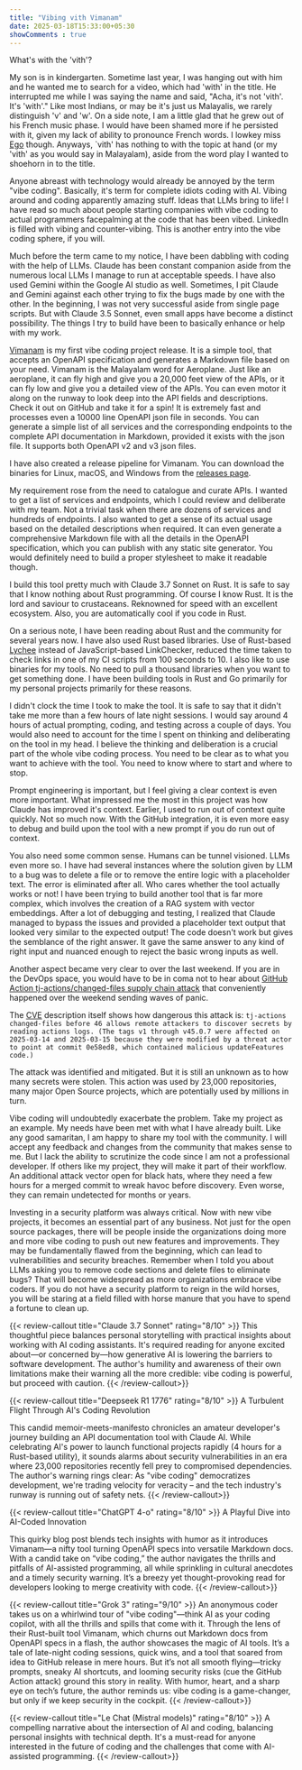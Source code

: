```yaml
---
title: "Vibing vith Vimanam"
date: 2025-03-18T15:33:00+05:30
showComments : true
---
```


What's with the 'vith'?

My son is in kindergarten. Sometime last year, I was hanging out with him and he wanted me to search for a video, which had 'with' in the title. He interrupted me while I was saying the name and said, "Acha, it's not 'vith'. It's 'with'." Like most Indians, or may be it's just us Malayalis, we rarely distinguish 'v' and 'w'. On a side note, I am a little glad that he grew out of his French music phase. I would have been shamed more if he persisted with it, given my lack of ability to pronounce French words. I lowkey miss [Ego](https://www.youtube.com/watch?v=iOxzG3jjFkY) though. Anyways, `vith' has nothing to with the topic at hand (or my 'vith' as you would say in Malayalam), aside from the word play I wanted to shoehorn in to the title.

Anyone abreast with technology would already be annoyed by the term "vibe coding". Basically, it's term for complete idiots coding with AI. Vibing around and coding apparently amazing stuff. Ideas that LLMs bring to life! I have read so much about people starting companies with vibe coding to actual programmers facepalming at the code that has been vibed. LinkedIn is filled with vibing and counter-vibing. This is another entry into the vibe coding sphere, if you will.

Much before the term came to my notice, I have been dabbling with coding with the help of LLMs. Claude has been constant companion aside from the numerous local LLMs I manage to run at acceptable speeds. I have also used Gemini within the Google AI studio as well. Sometimes, I pit Claude and Gemini against each other trying to fix the bugs made by one with the other. In the beginning, I was not very successful aside from single page scripts. But with Claude 3.5 Sonnet, even small apps have become a distinct possibility. The things I try to build have been to basically enhance or help with my work.

[Vimanam](https://github.com/nrynss/vimanam) is my first vibe coding project release. It is a simple tool, that accepts an OpenAPI specification and generates a Markdown file based on your need. Vimanam is the Malayalam word for Aeroplane. Just like an aeroplane, it can fly high and give you a 20,000 feet view of the APIs, or it can fly low and give you a detailed view of the APIs. You can even motor it along on the runway to look deep into the API fields and descriptions. Check it out on GitHub and take it for a spin! It is extremely fast and processes even a 10000 line OpenAPI json file in seconds. You can generate a simple list of all services and the corresponding endpoints to the complete API documentation in Markdown, provided it exists with the json file. It supports both OpenAPI v2 and v3 json files.

I have also created a release pipeline for Vimanam. You can download the binaries for Linux, macOS, and Windows from the [releases page](https://github.com/nrynss/vimanam/releases).

My requirement rose from the need to catalogue and curate APIs. I wanted to get a list of services and endpoints, which I could review and deliberate with my team. Not a trivial task when there are dozens of services and hundreds of endpoints. I also wanted to get a sense of its actual usage based on the detailed descriptions when required. It can even generate a comprehensive Markdown file with all the details in the OpenAPI specification, which you can publish with any static site generator. You would definitely need to build a proper stylesheet to make it readable though.

I build this tool pretty much with Claude 3.7 Sonnet on Rust. It is safe to say that I know nothing about Rust programming. Of course I know Rust. It is the lord and saviour to crustaceans. Reknowned for speed with an excellent ecosystem. Also, you are automatically cool if you code in Rust.

On a serious note, I have been reading about Rust and the community for several years now. I have also used Rust based libraries. Use of Rust-based [Lychee](https://github.com/lycheeverse/lychee) instead of JavaScript-based LinkChecker, reduced the time taken to check links in one of my CI scripts from 100 seconds to 10. I also like to use binaries for my tools. No need to pull a thousand libraries when you want to get something done. I have been building tools in Rust and Go primarily for my personal projects primarily for these reasons.

I didn't clock the time I took to make the tool. It is safe to say that it didn't take me more than a few hours of late night sessions. I would say around 4 hours of actual prompting, coding, and testing across a couple of days. You would also need to account for the time I spent on thinking and deliberating on the tool in my head. I believe the thinking and deliberation is a crucial part of the whole vibe coding process. You need to be clear as to what you want to achieve with the tool. You need to know where to start and where to stop.

Prompt engineering is important, but I feel giving a clear context is even more important. What impressed me the most in this project was how Claude has improved it's context. Earlier, I used to run out of context quite quickly. Not so much now. With the GitHub integration, it is even more easy to debug and build upon the tool with a new prompt if you do run out of context.

You also need some common sense. Humans can be tunnel visioned. LLMs even more so. I have had several instances where the solution given by LLM to a bug was to delete a file or to remove the entire logic with a placeholder text. The error is eliminated after all. Who cares whether the tool actually works or not! I have been trying to build another tool that is far more complex, which involves the creation of a RAG system with vector embeddings. After a lot of debugging and testing, I realized that Claude managed to bypass the issues and provided a placeholder text output that looked very similar to the expected output! The code doesn't work but gives the semblance of the right answer. It gave the same answer to any kind of right input and nuanced enough to reject the basic wrong inputs as well.

Another aspect became very clear to over the last weekend. If you are in the DevOps space, you would have to be in coma not to hear about [GitHub Action tj-actions/changed-files supply chain attack](https://www.endorlabs.com/learn/github-action-tj-actions-changed-files-supply-chain-attack-what-you-need-to-know) that conveniently happened over the weekend sending waves of panic.

The [CVE](https://www.cve.org/CVERecord?id=CVE-2025-30066) description itself shows how dangerous this attack is: `tj-actions changed-files before 46 allows remote attackers to discover secrets by reading actions logs. (The tags v1 through v45.0.7 were affected on 2025-03-14 and 2025-03-15 because they were modified by a threat actor to point at commit 0e58ed8, which contained malicious updateFeatures code.)`

The attack was identified and mitigated. But it is still an unknown as to how many secrets were stolen. This action was used by 23,000 repositories, many major Open Source projects, which are potentially used by millions in turn.

Vibe coding will undoubtedly exacerbate the problem. Take my project as an example. My needs have been met with what I have already built. Like any good samaritan, I am happy to share my tool with the community. I will accept any feedback and changes from the community that makes sense to me. But I lack the ability to scrutinize the code since I am not a professional developer. If others like my project, they will make it part of their workflow. An additional attack vector open for black hats, where they need a few hours for a merged commit to wreak havoc before discovery. Even worse, they can remain undetected for months or years.

Investing in a security platform was always critical. Now with new vibe projects, it becomes an essential part of any business. Not just for the open source packages, there will be people inside the organizations doing more and more vibe coding to push out new features and improvements. They may be fundamentally flawed from the beginning, which can lead to vulnerabilities and security breaches. Remember when I told you about LLMs asking you to remove code sections and delete files to eliminate bugs? That will become widespread as more organizations embrace vibe coders. If you do not have a security platform to reign in the wild horses, you will be staring at a field filled with horse manure that you have to spend a fortune to clean up.

{{< review-callout title="Claude 3.7 Sonnet" rating="8/10" >}}
This thoughtful piece balances personal storytelling with practical insights about working with AI coding assistants. It's required reading for anyone excited about—or concerned by—how generative AI is lowering the barriers to software development. The author's humility and awareness of their own limitations make their warning all the more credible: vibe coding is powerful, but proceed with caution.
{{< /review-callout>}}

{{< review-callout title="Deepseek R1 1776" rating="8/10" >}}
A Turbulent Flight Through AI's Coding Revolution

This candid memoir-meets-manifesto chronicles an amateur developer's journey building an API documentation tool with Claude AI. While celebrating AI's power to launch functional projects rapidly (4 hours for a Rust-based utility), it sounds alarms about security vulnerabilities in an era where 23,000 repositories recently fell prey to compromised dependencies. The author's warning rings clear: As "vibe coding" democratizes development, we're trading velocity for veracity – and the tech industry's runway is running out of safety nets.
{{< /review-callout>}}

{{< review-callout title="ChatGPT 4-o" rating="8/10" >}}
A Playful Dive into AI-Coded Innovation

This quirky blog post blends tech insights with humor as it introduces Vimanam—a nifty tool turning OpenAPI specs into versatile Markdown docs. With a candid take on “vibe coding,” the author navigates the thrills and pitfalls of AI-assisted programming, all while sprinkling in cultural anecdotes and a timely security warning. It’s a breezy yet thought-provoking read for developers looking to merge creativity with code.
{{< /review-callout>}}

{{< review-callout title="Grok 3" rating="9/10" >}}
An anonymous coder takes us on a whirlwind tour of "vibe coding"—think AI as your coding copilot, with all the thrills and spills that come with it. Through the lens of their Rust-built tool Vimanam, which churns out Markdown docs from OpenAPI specs in a flash, the author showcases the magic of AI tools. It’s a tale of late-night coding sessions, quick wins, and a tool that soared from idea to GitHub release in mere hours. But it’s not all smooth flying—tricky prompts, sneaky AI shortcuts, and looming security risks (cue the GitHub Action attack) ground this story in reality. With humor, heart, and a sharp eye on tech’s future, the author reminds us: vibe coding is a game-changer, but only if we keep security in the cockpit.
{{< /review-callout>}}

{{< review-callout title="Le Chat (Mistral models)" rating="8/10" >}}
A compelling narrative about the intersection of AI and coding, balancing personal insights with technical depth. It's a must-read for anyone interested in the future of coding and the challenges that come with AI-assisted programming.
{{< /review-callout>}}
